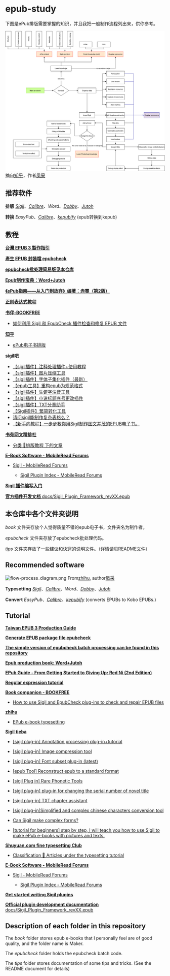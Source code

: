 # epub-study
下图是ePub排版需要掌握的知识，并且我把一般制作流程列出来，供你参考。

![flow-process_diagram_CN.png](https://github.com/xiaxi626/epub-study/blob/master/image/flow-process_diagram_CN.jpg)
摘自[知乎](https://zhuanlan.zhihu.com/p/26860836?utm_id=0)，作者[凤采](https://www.zhihu.com/people/feng-cai-50)

## 推荐软件

**排版**
[_Sigil_](https://sigil-ebook.com/)、[_Calibre_](https://calibre-ebook.com/)、_Word_、[_Dobby_](https://github.com/xiaxi626/Dobby_beta)、[_Jutoh_](https://www.jutoh.com/index.html)

**转换**
_EasyPub_、[_Calibre_](https://calibre-ebook.com/)、[_kepubify_](https://github.com/pgaskin/kepubify) (epub转换到kepub)
## 教程

[**台灣 EPUB 3 製作指引**](https://github.com/dpublishing/epub3guide)

[**產生 EPUB 封裝檔 epubcheck**](https://github.com/w3c/epubcheck)

[**epubcheck批处理简易版见本仓库**](https://github.com/xiaxi626/epub-study/tree/master/epubcheck)

[**Epub制作宝典：Word+Jutoh**](http://www.jebook.org/index.php/archives/422)

[**《ePub指南——从入门到放弃》编著：赤霓（第2版）**](https://zhuanlan.zhihu.com/p/29954562)

[**正则表达式教程**](https://github.com/xiaxi626/epub-study/blob/master/tips/About_regular_expression.md)

[**书伴-BOOKFREE**](https://bookfere.com/category/skills/typesetting/page/2)

- [如何利用 Sigil 和 EpubCheck 插件检查和修复 EPUB 文件](https://bookfere.com/post/1004.html)

[**知乎**](https://www.zhihu.com)

- [ePub电子书排版](https://www.zhihu.com/column/epubmake)

[**sigil吧**](https://jump2.bdimg.com/f?kw=sigil&ie=utf-8)

- [【sigil插件】注释处理插件+使用教程](https://tieba.baidu.com/p/7703714395)
- [【sigil插件】图片压缩工具](https://jump2.bdimg.com/p/7544696485)
- [【sigil插件】字体子集化插件（最新）](https://jump2.bdimg.com/p/7858874352)
- [【epub工具】重构epub为规范格式](https://jump2.bdimg.com/p/8090221625)
- [【sigil插件】生僻字注音工具](https://jump2.bdimg.com/p/8090234097)
- [【sigil插件】小说标题序号更改插件](https://jump2.bdimg.com/p/8090227142)
- [【sigil插件】TXT分章助手](https://jump2.bdimg.com/p/8090340277)
- [【Sigil插件】繁简转化工具](https://tieba.baidu.com/p/6882642246 )
- [请问sigil能制作复杂表格么？](https://jump2.bdimg.com/p/5149499911)
- [【新手向教程】一步步教你用Sigil制作图文并茂的EPUB电子书。](https://tieba.baidu.com/p/2571469080/)

[**书苑网文精排社**](https://nicepub.top/)

- [分类 📁排版教程 下的文章](https://nicepub.top/category/study/)

[**E-Book Software - MobileRead Forums**](https://www.mobileread.com/forums/forumdisplay.php?f=165)

- [Sigil - MobileRead Forums](https://www.mobileread.com/forums/forumdisplay.php?f=203)

    - [Sigil Plugin Index - MobileRead Forums](https://www.mobileread.com/forums/showthread.php?t=247431)

[**Sigil 插件编写入门**](https://spaceskynet.top/posts/1109187256.html)

[**官方插件开发文档** docs/Sigil_Plugin_Framework_revXX.epub](https://github.com/Sigil-Ebook/Sigil/tree/master/docs)

## 本仓库中各个文件夹说明

_book_ 文件夹存放个人觉得质量不错的epub电子书，文件夹名为制作者。

_epubcheck_ 文件夹存放了epubcheck批处理代码。

_tips_ 文件夹存放了一些建议和诀窍的说明文件。（详情请见README文件）

## Recommended software

![flow-process_diagram.png](https://github.com/xiaxi626/epub-study/blob/master/image/flow-process_diagram.jpg)
From[zhihu](https://zhuanlan.zhihu.com/p/26860836?utm_id=0), author[凤采](https://www.zhihu.com/people/feng-cai-50)


**Typesetting**
[_Sigil_](https://sigil-ebook.com/)、[_Calibre_](https://calibre-ebook.com/)、_Word_、[_Dobby_](https://github.com/xiaxi626/Dobby_beta)、[_Jutoh_](https://www.jutoh.com/index.html)

**Convert**
_EasyPub_、[_Calibre_](https://calibre-ebook.com/)、[_kepubify_](https://github.com/pgaskin/kepubify) (converts EPUBs to Kobo EPUBs.)

## Tutorial

[**Taiwan EPUB 3 Production Guide**](https://github.com/dpublishing/epub3guide)

[**Generate EPUB package file epubcheck**](https://github.com/w3c/epubcheck)

[**The simple version of epubcheck batch processing can be found in this repository**](https://github.com/xiaxi626/epub-study/tree/master/epubcheck)

[**Epub production book: Word+Jutoh**](http://www.jebook.org/index.php/archives/422)

[**EPub Guide - From Getting Started to Giving Up: Red Ni (2nd Edition)**](https://zhuanlan.zhihu.com/p/29954562)

[**Regular expression tutorial**](https://github.com/xiaxi626/epub-study/blob/master/tips/About_regular_expression.md)

[**Book companion - BOOKFREE**](https://bookfere.com/category/skills/typesetting/page/2)

- [How to use Sigil and EpubCheck plug-ins to check and repair EPUB files](https://bookfere.com/post/1004.html)

[**zhihu**](https://www.zhihu.com)

- [EPub e-book typesetting](https://www.zhihu.com/column/epubmake)

[**Sigil tieba**](https://jump2.bdimg.com/f?kw=sigil&ie=utf-8)

- [[sigil plug-in] Annotation processing plug-in+tutorial](https://tieba.baidu.com/p/7703714395)

- [[sigil plug-in] Image compression tool](https://jump2.bdimg.com/p/7544696485)

- [[sigil plug-in] Font subset plug-in (latest)](https://jump2.bdimg.com/p/7858874352)

- [[epub Tool] Reconstruct epub to a standard format](https://jump2.bdimg.com/p/8090221625)

- [[sigil Plug in] Rare Phonetic Tools](https://jump2.bdimg.com/p/8090234097)

- [[sigil plug-in] plug-in for changing the serial number of novel title](https://jump2.bdimg.com/p/8090227142)

- [[sigil plug-in] TXT chapter assistant](https://jump2.bdimg.com/p/8090340277)

- [[sigil plug-in]Simplified and complex chinese characters conversion tool](https://tieba.baidu.com/p/6882642246 )

- [Can Sigil make complex forms?](https://jump2.bdimg.com/p/5149499911)

- [[tutorial for beginners] step by step, I will teach you how to use Sigil to make ePub e-books with pictures and texts.](https://tieba.baidu.com/p/2571469080/)

[**Shuyuan.com fine typesetting Club**](https://nicepub.top/)

- [Classification 📁 Articles under the typesetting tutorial](https://nicepub.top/category/study/)

[**E-Book Software - MobileRead Forums**](https://www.mobileread.com/forums/forumdisplay.php?f=165)

- [Sigil - MobileRead Forums](https://www.mobileread.com/forums/forumdisplay.php?f=203)

    - [Sigil Plugin Index - MobileRead Forums](https://www.mobileread.com/forums/showthread.php?t=247431)

[**Get started writing Sigil plugins**](https://spaceskynet.top/posts/1109187256.html)

[**Official plugin development documentation** docs/Sigil_Plugin_Framework_revXX.epub](https://github.com/Sigil-Ebook/Sigil/tree/master/docs)

## Description of each folder in this repository

The _book_ folder stores epub e-books that I personally feel are of good quality, and the folder name is Maker.

The _epubcheck_ folder holds the epubcheck batch code.

The _tips_ folder stores documentation of some tips and tricks. (See the README document for details)
